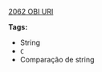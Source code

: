 [2062 OBI URI](https://www.urionlinejudge.com.br/judge/pt/problems/view/2062)

**Tags:**
- String
- `C`
- Comparação de string